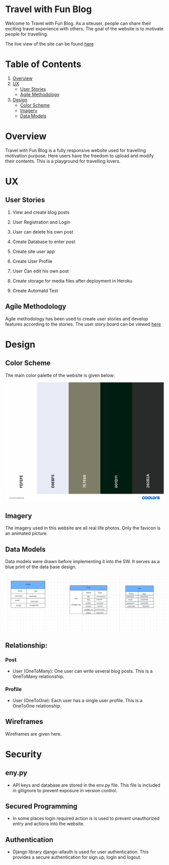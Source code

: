# Travel with Fun Blog

Welcome to Travel with Fun Blog. As a siteuser, people can share their exciting travel experience with others. The goal of the website is to motivate people for travelling.

The live view of the site can be found [here](https://travelblogdjango-d9e22c4148cf.herokuapp.com/)

# Table of Contents

1. [Overview](#overview)
2. [UX](#ux)
   - [User Stories](#user-stories)
   - [Agile Methodology](#agile-methodology)
3. [Design](#design)
   - [Color Scheme](#color-scheme)
   - [Imagery](#imagery)
   - [Data Models](#data-models)


# Overview

Travel with Fun Blog is a fully responsive website used for travelling motivation purpose. Here users have the freedom to upload and modify their contents. This is a playground for travelling lovers.

# UX

## User Stories

 1. View and create blog posts

 2. User Registration and Login

 3. User can delete his own post

 4. Create Database to enter post

 5. Create site user app

 6. Create User Profile

 7. User Can edit his own post

 8. Create storage for media files after deployment in Heroku

 9. Create Automatd Test

## Agile Methodology

Agile methodology has been used to create user stories and develop features according to the stories. The user story board can be viewed [here](https://github.com/users/farhatamannaislam/projects/3/views/1)

# Design 

## Color Scheme

The main color palette of the website is given below:

  <img alt="Color Palette" src="readmefiles/images/Colorpalette.png">

## Imagery

The imagery used in this website are all real life photos. Only the favicon is an animated picture.

## Data Models

Data models were drawn before implementing it into the SW. It serves as a blue print of the data base design.

<img alt="ERD Diagram" src="readmefiles/images/ERDDiagram.png">

## Relationship:

### Post

* User (OneToMany): One user can write several blog posts. This is a OneToMany relationship. 

### Profile

* User (OneToOne): Each user has a single user profile. This is a OneToOne relationship.


## Wireframes

Wireframes are given here.

# Security

## eny.py

* API keys and database are stored in the env.py file. This file is included in gitignore to prevent exposure in version control.

## Secured Programming

* In some places login required action is is used to prevent unauthorized entry and actions into the website. 

## Authentication

* Django library django-allauth is used for user authentication. This provides a secure authentication for sign up, login and logout.










 
